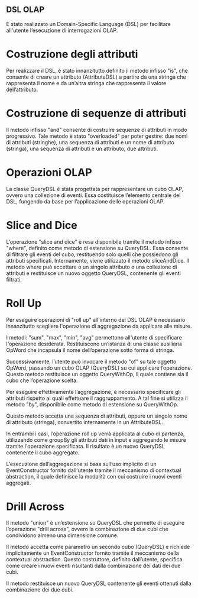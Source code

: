 ## DSL OLAP

È stato realizzato un Domain-Specific Language (DSL) per facilitare all'utente l’esecuzione di interrogazioni OLAP.

# Costruzione degli attributi
Per realizzare il DSL, è stato innanzitutto definito il metodo infisso "is", che consente di creare un attributo (AttributeDSL) a partire da una stringa che rappresenta il nome e da un’altra stringa che rappresenta il valore dell’attributo.

# Costruzione di sequenze di attributi
Il metodo infisso "and" consente di costruire sequenze di attributi in modo progressivo. Tale metodo è stato "overloaded" per poter gestire: due nomi di attributi (stringhe), una sequenza di attributi e un nome di attributo (stringa), una sequenza di attributi e un attributo, due attributi.

# Operazioni OLAP
La classe QueryDSL è stata progettata per rappresentare un cubo OLAP, ovvero una collezione di eventi. Essa costituisce l’elemento centrale del DSL, fungendo da base per l’applicazione delle operazioni OLAP.

# Slice and Dice
L’operazione "slice and dice" è resa disponibile tramite il metodo infisso "where", definito come metodo di estensione su QueryDSL.
Essa consente di filtrare gli eventi del cubo, restituendo solo quelli che possiedono gli attributi specificati. Internamente, viene utilizzato il metodo sliceAndDice.
Il metodo where può accettare o un singolo attributo o una collezione di attributi e restituisce un nuovo oggetto QueryDSL, contenente gli eventi filtrati.

# Roll Up
Per eseguire operazioni di "roll up" all'interno del DSL OLAP è necessario innanzitutto scegliere l'operazione di aggregazione da applicare alle misure.

I metodi: "sum", "max", "min", "avg" permettono all'utente di specificare l'operazione desiderata. Restituiscono un’istanza di una classe ausiliaria OpWord che incapsula il nome dell’operazione sotto forma di stringa.

Successivamente, l’utente può invocare il metodo "of" su tale oggetto OpWord, passando un cubo OLAP (QueryDSL) su cui applicare l’operazione. Questo metodo restituisce un oggetto QueryWithOp, il quale contiene sia il cubo che l’operazione scelta.

Per eseguire effettivamente l’aggregazione, è necessario specificare gli attributi rispetto ai quali effettuare il raggruppamento. A tal fine si utilizza il metodo "by", disponibile come metodo di estensione su QueryWithOp.

Questo metodo accetta una sequenza di attributi, oppure un singolo nome di attributo (stringa), convertito internamente in un AttributeDSL.

In entrambi i casi, l’operazione roll up verrà applicata al cubo di partenza, utilizzando come groupBy gli attributi dati in input e aggregando le misure tramite l'operazione specificata. Il risultato è un nuovo QueryDSL contenente il cubo aggregato.

L’esecuzione dell’aggregazione si basa sull’uso implicito di un EventConstructor fornito dall'utente tramite il meccanismo di contextual abstraction, il quale definisce la modalità con cui costruire i nuovi eventi aggregati.

# Drill Across
Il metodo "union" è un’estensione su QueryDSL che permette di eseguire l’operazione "drill across", ovvero la combinazione di due cubi che condividono almeno una dimensione comune.

Il metodo accetta come parametro un secondo cubo (QueryDSL) e richiede implicitamente un EventConstructor fornito tramite il meccanismo della contextual abstraction. Questo costruttore, definito dall’utente, specifica come creare i nuovi eventi risultanti dalla combinazione dei dati dei due cubi.

Il metodo restituisce un nuovo QueryDSL contenente gli eventi ottenuti dalla combinazione dei due cubi.